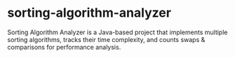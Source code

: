 # sorting-algorithm-analyzer
Sorting Algorithm Analyzer is a Java-based project that implements multiple sorting algorithms, tracks their time complexity, and counts swaps &amp; comparisons for performance analysis.
